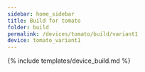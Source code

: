 ```yaml
---
sidebar: home_sidebar
title: Build for tomato
folder: build
permalink: /devices/tomato/build/variant1
device: tomato_variant1
---
```

{% include templates/device_build.md %}
